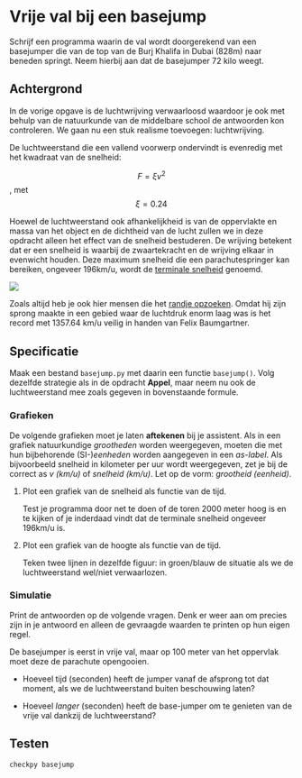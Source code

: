 # Vrije val bij een basejump

Schrijf een programma waarin de val wordt doorgerekend van een basejumper die van de top van de Burj Khalifa in Dubai (828m) naar beneden springt. Neem hierbij aan dat de basejumper 72 kilo weegt.


## Achtergrond

In de vorige opgave is de luchtwrijving verwaarloosd waardoor je ook met behulp van de natuurkunde van de middelbare school de antwoorden kon controleren. We gaan nu een stuk realisme toevoegen: luchtwrijving.

De luchtweerstand die een vallend voorwerp ondervindt is evenredig met het kwadraat van de snelheid:

$$F = \xi v^2$$, met $$ \xi = 0.24$$

Hoewel de luchtweerstand ook afhankelijkheid is van de oppervlakte en massa van het object en de dichtheid van de lucht zullen we in deze opdracht alleen het effect van de snelheid bestuderen. De wrijving betekent dat er een snelheid is waarbij de zwaartekracht en de wrijving elkaar in evenwicht houden. Deze maximum snelheid die een parachutespringer kan bereiken, ongeveer 196km/u, wordt de [terminale snelheid](https://en.wikipedia.org/wiki/Terminal_velocity) genoemd.

![](Freefall.png)

Zoals altijd heb je ook hier mensen die het [randje opzoeken](https://en.wikipedia.org/wiki/Speed_skydiving). Omdat hij zijn sprong maakte in een gebied waar de luchtdruk enorm laag was is het record met 1357.64 km/u veilig in handen van Felix Baumgartner.


## Specificatie

Maak een bestand `basejump.py` met daarin een functie `basejump()`. Volg dezelfde strategie als in de opdracht **Appel**, maar neem nu ook de luchtweerstand mee zoals gegeven in bovenstaande formule.

### Grafieken

De volgende grafieken moet je laten **aftekenen** bij je assistent. Als in een grafiek natuurkundige *grootheden* worden weergegeven, moeten die met hun bijbehorende (SI-)*eenheden* worden aangegeven in een *as-label*. Als bijvoorbeeld snelheid in kilometer per uur wordt weergegeven, zet je bij de correct as *v (km/u)* of *snelheid (km/u)*. Let op de vorm: *grootheid (eenheid)*.

1. Plot een grafiek van de snelheid als functie van de tijd.

    Test je programma door net te doen of de toren 2000 meter hoog is en te kijken of je inderdaad vindt dat de terminale snelheid ongeveer 196km/u is.

2. Plot een grafiek van de hoogte als functie van de tijd. 

    Teken twee lijnen in dezelfde figuur: in groen/blauw de situatie als we de luchtweerstand wel/niet verwaarlozen.

### Simulatie

Print de antwoorden op de volgende vragen. Denk er weer aan om precies zijn in je antwoord en alleen de gevraagde waarden te printen op hun eigen regel.

De basejumper is eerst in vrije val, maar op 100 meter van het oppervlak moet deze de parachute opengooien.

- Hoeveel tijd (seconden) heeft de jumper vanaf de afsprong tot dat moment, als we de luchtweerstand buiten beschouwing laten?

- Hoeveel *langer* (seconden) heeft de base-jumper om te genieten van de vrije val dankzij de luchtweerstand?

## Testen

	checkpy basejump
